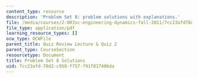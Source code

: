 ```yaml
---
content_type: resource
description: 'Problem Set 8: problem solutions with explanations.'
file: /media/courses/2-003sc-engineering-dynamics-fall-2011/7cc23afd78d2c958f757f91f817406da_MIT2_003SCF11_pset8_sol.pdf
file_type: application/pdf
learning_resource_types: []
ocw_type: OCWFile
parent_title: Quiz Review Lecture & Quiz 2
parent_type: CourseSection
resourcetype: Document
title: Problem Set 8 Solutions
uid: 7cc23afd-78d2-c958-f757-f91f817406da
---
```

